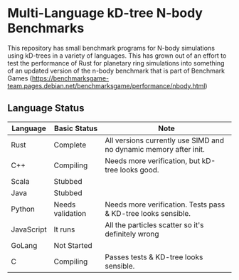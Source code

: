# Multi-Language kD-tree N-body Benchmarks

This repository has small benchmark programs for N-body simulations using 
kD-trees in a variety of languages. This has grown out of an effort to test the
performance of Rust for planetary ring simulations into something of an
updated version of the n-body benchmark that is part of Benchmark Games
(https://benchmarksgame-team.pages.debian.net/benchmarksgame/performance/nbody.html)

## Language Status

| Language   | Basic Status     | Note                                                              |
| ---------- | ---------------- | ----------------------------------------------------------------- |
| Rust       | Complete         | All versions currently use SIMD and no dynamic memory after init. |
| C++        | Compiling        | Needs more verification, but kD-tree looks good.                  |
| Scala      | Stubbed          |                                                                   |
| Java       | Stubbed          |                                                                   |
| Python     | Needs validation | Needs more verification. Tests pass & KD-tree looks sensible.     |
| JavaScript | It runs          | All the particles scatter so it's definitely wrong                |
| GoLang     | Not Started      |                                                                   |
| C          | Compiling        | Passes tests & KD-tree looks sensible.                            |
